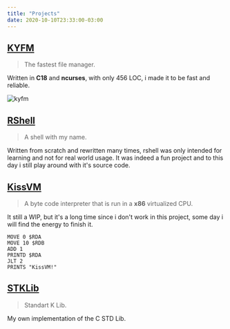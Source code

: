 ```yaml
---
title: "Projects"
date: 2020-10-10T23:33:00-03:00
---
```


## [KYFM](https://gitlab.com/KisuYami/kyfm)

> The fastest file manager.

Written in __C18__ and __ncurses__, with only 456 LOC, i made it to be fast and reliable.

![kyfm](/img/projects/kyfm-preview.png)

## [RShell](https://gitlab.com/KisuYami/rshell)

> A shell with my name.

Written from scratch and rewritten many times, rshell was only intended for learning and not for real world usage.
It was indeed a fun project and to this day i still play around with it's source code.

## [KissVM](https://gitlab.com/KisuYami/kissvm)

> A byte code interpreter that is run in a __x86__ virtualized CPU.

It still a WIP, but it's a long time since i don't work in this project, some day i will find the energy to finish it.

```
MOVE 0 $RDA
MOVE 10 $RDB
ADD 1
PRINTD $RDA
JLT 2
PRINTS "KissVM!"
```

## [STKLib](https://gitlab.com/KisuYami/stklib)

> Standart K Lib.

My own implementation of the C STD Lib.
